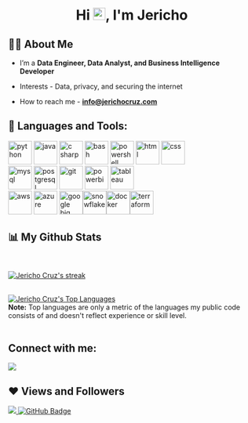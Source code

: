 <h1 align="center">Hi <img src="https://raw.githubusercontent.com/MartinHeinz/MartinHeinz/master/wave.gif" width="25">, I'm Jericho</h1>

## 🙋‍♂️ About Me

-  I’m a **Data Engineer, Data Analyst, and Business Intelligence Developer**

-  Interests - Data, privacy, and securing the internet

-  How to reach me -  **info@jerichocruz.com**

## 🚀 Languages and Tools:

<p align="left"> 
    <img src="https://img.icons8.com/color/48/000000/python.png"alt="python" width="48" height="48"/>
    <img src="https://cdn4.iconfinder.com/data/icons/logos-and-brands/512/181_Java_logo_logos-512.png" alt="java" width="48" height="48" />
    <img src="https://camo.githubusercontent.com/8d56e87edf99e89bfc457cd62462e0b7aae19e6b197b1df5c542d474d8d76f81/68747470733a2f2f646576656c6f7065722e6665646f726170726f6a6563742e6f72672f7374617469632f6c6f676f2f6373686172702e706e67" alt="c sharp" width="48" height="48">
    <img src="https://upload.wikimedia.org/wikipedia/commons/thumb/4/4b/Bash_Logo_Colored.svg/240px-Bash_Logo_Colored.svg.png" alt="bash" width="48" height="48">
    <img src="https://www.clipartmax.com/png/full/112-1126712_microsoft-powershell-microsoft-powershell-logo-png.png" alt="powershell" width="48" height="48">
    <img src="https://www.freepnglogos.com/uploads/html5-logo-png/html5-logo-html-logo-0.png" alt="html" width="48" height="48" />
    <img src="https://cdn4.iconfinder.com/data/icons/social-media-logos-6/512/121-css3-512.png" alt="css" width="48" height="48" />
    <br/>
    <img src="https://www.freepnglogos.com/uploads/logo-mysql-png/logo-mysql-mysql-logo-png-images-are-download-crazypng-21.png" alt="mysql" width="48" height="48" />
    <img src="https://cdn-icons-png.flaticon.com/512/5968/5968342.png" alt="postgresql" width="48" height="48"/>    
    <img src="https://img.icons8.com/color/48/000000/git.png"alt="git" width="48" height="48"/>
    <img src="https://img.icons8.com/color/344/power-bi.png" alt="powerbi" width="48" height="48"/>
    <img src="https://img.icons8.com/color/344/tableau-software.png" alt="tableau" width="48" height="48"/>
    <br/>
    <img src="https://img.icons8.com/color/344/amazon-web-services.png" alt="aws" width="48" height="48"/>
    <img src="https://img.icons8.com/color/344/azure-1.png" alt="azure" width="48" height="48"/>
    <img src="https://cdn.icon-icons.com/icons2/2699/PNG/512/google_bigquery_logo_icon_168150.png" alt="google big query" width="48" height="48"/><img src="https://companieslogo.com/img/orig/SNOW-35164165.png" alt="snowflake" width="48" height="48"/><img src="https://cdn-icons-png.flaticon.com/512/919/919853.png" alt="docker" width="48" height="48"/><img src="https://user-images.githubusercontent.com/31406378/108641411-f9374f00-7496-11eb-82a7-0fa2a9cc5f93.png" alt="terraform" width="48" height="48"/>
    
    
</p>

## 📊 My Github Stats

  <br/>
<p align="left">
    <a href="https://github.com/JerichoCruz/github-readme-streak-stats">
        <img title="🔥 Get streak stats for your profile at git.io/streak-stats" alt="Jericho Cruz's streak" src="https://github-readme-streak-stats.herokuapp.com/?user=JerichoCruz&theme=black-ice&hide_border=true&stroke=0000&background=060A0CD0"/>
    </a>
</p>

  <br/>
    <!-- <a href="https://github.com/JerichoCruz/github-readme-stats"><img alt="Jericho Cruz's Github Stats" src="https://github-readme-stats.vercel.app/api?username=JerichoCruz&show_icons=true&count_private=true&theme=react&hide_border=true&bg_color=0D1117" /></a> -->
  <a href="https://github.com/JerichoCruz/github-readme-stats"><img alt="Jericho Cruz's Top Languages" src="https://github-readme-stats.vercel.app/api/top-langs/?username=JerichoCruz&langs_count=8&count_private=true&layout=compact&theme=react&hide_border=true&bg_color=0D1117" /></a>
  <br/>
  <b>Note:</b> Top languages are only a metric of the languages my public code consists of and doesn't reflect experience or skill level.

<br/>
<br/>

## Connect with me:
<p align="left">

<a href = "https://www.linkedin.com/in/JerichoCruz"><img src="https://img.icons8.com/fluent/48/000000/linkedin.png"/></a>

</p>

## ❤ Views and Followers
<a href="https://github.com/JerichoCruz/github-profile-views-counter">
    <img src="https://komarev.com/ghpvc/?username=JerichoCruz">
</a>
<a href="https://github.com/JerichoCruz?tab=followers"><img src="https://img.shields.io/github/followers/JerichoCruz?label=Followers&style=social" alt="GitHub Badge"></a>
